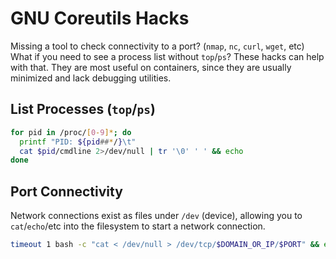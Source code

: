 # GNU Coreutils Hacks
Missing a tool to check connectivity to a port? (`nmap`, `nc`, `curl`, `wget`, etc) What if you need to see a process list without `top`/`ps`? These hacks can help with that. They are most useful on containers, since they are usually minimized and lack debugging utilities.

## List Processes (`top`/`ps`)
```bash
for pid in /proc/[0-9]*; do
  printf "PID: ${pid##*/}\t"
  cat $pid/cmdline 2>/dev/null | tr '\0' ' ' && echo
done
```

## Port Connectivity
Network connections exist as files under `/dev` (device), allowing you to `cat`/`echo`/etc into the filesystem to start a network connection.

```bash
timeout 1 bash -c "cat < /dev/null > /dev/tcp/$DOMAIN_OR_IP/$PORT" && echo open || echo closed
```
